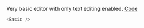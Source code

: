 Very basic editor with only text editing enabled. <a target="_blank" href="https://github.com/nib-edit/Nib/blob/master/packages/docs/demo/Basic/index.jsx">Code</a>

```js
<Basic />
```
